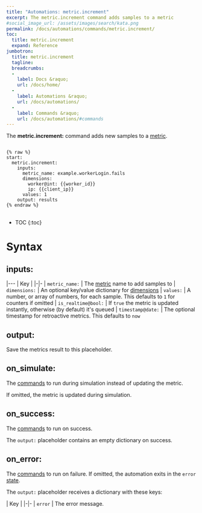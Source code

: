 ```yaml
---
title: "Automations: metric.increment"
excerpt: The metric.increment command adds samples to a metric 
#social_image_url: /assets/images/search/kata.png
permalink: /docs/automations/commands/metric.increment/
toc:
  title: metric.increment
  expand: Reference
jumbotron:
  title: metric.increment
  tagline: 
  breadcrumbs:
  -
    label: Docs &raquo;
    url: /docs/home/
  -
    label: Automations &raquo;
    url: /docs/automations/
  -
    label: Commands &raquo;
    url: /docs/automations/#commands
---
```


The **metric.increment:** command adds new samples to a [metric](/docs/metrics/).

<pre>
<code class="language-cerb">
{% raw %}
start:
  metric.increment:
    inputs:
      metric_name: example.workerLogin.fails
      dimensions:
        worker@int: {{worker_id}}
        ip: {{client_ip}}
      values: 1
    output: results
{% endraw %}
</code>
</pre>

* TOC
{:toc}

# Syntax

## inputs:

|---
| Key | 
|-|-
| `metric_name:` | The [metric](/docs/metrics/) name to add samples to
| `dimensions:` | An optional key/value dictionary for [dimensions](/docs/metrics/#dimensions)
| `values:` | A number, or array of numbers, for each sample. This defaults to `1` for counters if omitted
| `is_realtime@bool:` | If `true` the metric is updated instantly, otherwise (by default) it's queued 
| `timestamp@date:` | The optional timestamp for retroactive metrics. This defaults to `now`

## output:

Save the metrics result to this placeholder.

## on_simulate:

The [commands](/docs/automations/#commands) to run during simulation instead of updating the metric.

If omitted, the metric is updated during simulation.

## on_success:

The [commands](/docs/automations/#commands) to run on success.

The `output:` placeholder contains an empty dictionary on success.

## on_error:

The [commands](/docs/automations/#commands) to run on failure. If omitted, the automation exits in the `error` [state](/docs/automations/#exit-states).

The `output:` placeholder receives a dictionary with these keys:

| Key |
|-|-
| `error` | The error message.